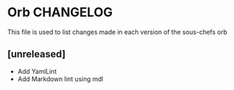 # Orb CHANGELOG

This file is used to list changes made in each version of the sous-chefs orb

## [unreleased]

- Add YamlLint
- Add Markdown lint using mdl
